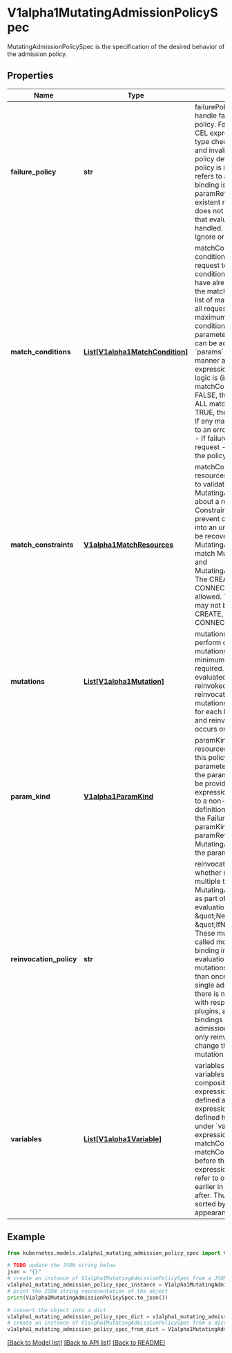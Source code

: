 # V1alpha1MutatingAdmissionPolicySpec

MutatingAdmissionPolicySpec is the specification of the desired behavior of the admission policy.

## Properties

Name | Type | Description | Notes
------------ | ------------- | ------------- | -------------
**failure_policy** | **str** | failurePolicy defines how to handle failures for the admission policy. Failures can occur from CEL expression parse errors, type check errors, runtime errors and invalid or mis-configured policy definitions or bindings.  A policy is invalid if paramKind refers to a non-existent Kind. A binding is invalid if paramRef.name refers to a non-existent resource.  failurePolicy does not define how validations that evaluate to false are handled.  Allowed values are Ignore or Fail. Defaults to Fail. | [optional] 
**match_conditions** | [**List[V1alpha1MatchCondition]**](V1alpha1MatchCondition.md) | matchConditions is a list of conditions that must be met for a request to be validated. Match conditions filter requests that have already been matched by the matchConstraints. An empty list of matchConditions matches all requests. There are a maximum of 64 match conditions allowed.  If a parameter object is provided, it can be accessed via the &#x60;params&#x60; handle in the same manner as validation expressions.  The exact matching logic is (in order):   1. If ANY matchCondition evaluates to FALSE, the policy is skipped.   2. If ALL matchConditions evaluate to TRUE, the policy is evaluated.   3. If any matchCondition evaluates to an error (but none are FALSE):      - If failurePolicy&#x3D;Fail, reject the request      - If failurePolicy&#x3D;Ignore, the policy is skipped | [optional] 
**match_constraints** | [**V1alpha1MatchResources**](V1alpha1MatchResources.md) | matchConstraints specifies what resources this policy is designed to validate. The MutatingAdmissionPolicy cares about a request if it matches _all_ Constraints. However, in order to prevent clusters from being put into an unstable state that cannot be recovered from via the API MutatingAdmissionPolicy cannot match MutatingAdmissionPolicy and MutatingAdmissionPolicyBinding. The CREATE, UPDATE and CONNECT operations are allowed.  The DELETE operation may not be matched. &#39;*&#39; matches CREATE, UPDATE and CONNECT. Required. | [optional] 
**mutations** | [**List[V1alpha1Mutation]**](V1alpha1Mutation.md) | mutations contain operations to perform on matching objects. mutations may not be empty; a minimum of one mutation is required. mutations are evaluated in order, and are reinvoked according to the reinvocationPolicy. The mutations of a policy are invoked for each binding of this policy and reinvocation of mutations occurs on a per binding basis. | [optional] 
**param_kind** | [**V1alpha1ParamKind**](V1alpha1ParamKind.md) | paramKind specifies the kind of resources used to parameterize this policy. If absent, there are no parameters for this policy and the param CEL variable will not be provided to validation expressions. If paramKind refers to a non-existent kind, this policy definition is mis-configured and the FailurePolicy is applied. If paramKind is specified but paramRef is unset in MutatingAdmissionPolicyBinding, the params variable will be null. | [optional] 
**reinvocation_policy** | **str** | reinvocationPolicy indicates whether mutations may be called multiple times per MutatingAdmissionPolicyBinding as part of a single admission evaluation. Allowed values are \&quot;Never\&quot; and \&quot;IfNeeded\&quot;.  Never: These mutations will not be called more than once per binding in a single admission evaluation.  IfNeeded: These mutations may be invoked more than once per binding for a single admission request and there is no guarantee of order with respect to other admission plugins, admission webhooks, bindings of this policy and admission policies.  Mutations are only reinvoked when mutations change the object after this mutation is invoked. Required. | [optional] 
**variables** | [**List[V1alpha1Variable]**](V1alpha1Variable.md) | variables contain definitions of variables that can be used in composition of other expressions. Each variable is defined as a named CEL expression. The variables defined here will be available under &#x60;variables&#x60; in other expressions of the policy except matchConditions because matchConditions are evaluated before the rest of the policy.  The expression of a variable can refer to other variables defined earlier in the list but not those after. Thus, variables must be sorted by the order of first appearance and acyclic. | [optional] 

## Example

```python
from kubernetes.models.v1alpha1_mutating_admission_policy_spec import V1alpha1MutatingAdmissionPolicySpec

# TODO update the JSON string below
json = "{}"
# create an instance of V1alpha1MutatingAdmissionPolicySpec from a JSON string
v1alpha1_mutating_admission_policy_spec_instance = V1alpha1MutatingAdmissionPolicySpec.from_json(json)
# print the JSON string representation of the object
print(V1alpha1MutatingAdmissionPolicySpec.to_json())

# convert the object into a dict
v1alpha1_mutating_admission_policy_spec_dict = v1alpha1_mutating_admission_policy_spec_instance.to_dict()
# create an instance of V1alpha1MutatingAdmissionPolicySpec from a dict
v1alpha1_mutating_admission_policy_spec_from_dict = V1alpha1MutatingAdmissionPolicySpec.from_dict(v1alpha1_mutating_admission_policy_spec_dict)
```
[[Back to Model list]](../README.md#documentation-for-models) [[Back to API list]](../README.md#documentation-for-api-endpoints) [[Back to README]](../README.md)


